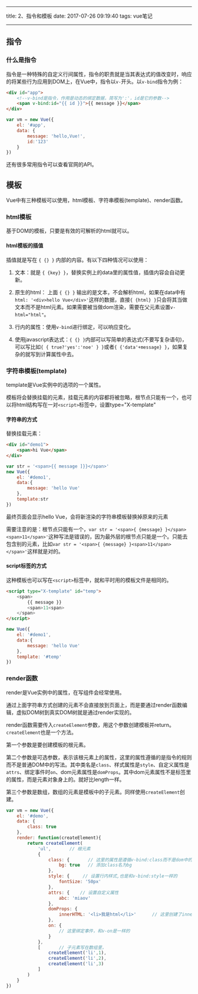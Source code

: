 
---

title: 2、指令和模板
date: 2017-07-26 09:19:40
tags: vue笔记

---

## 指令

### 什么是指令

指令是一种特殊的自定义行间属性，指令的职责就是当其表达式的值改变时，响应的将某些行为应用到DOM上，在Vue中，指令以`v-`开头。以`v-bind`指令为例：

```html
<div id="app">
    <!--v-bind是指令，作用是动态的绑定数据，简写为':'，id是它的参数-->
    <span v-bind:id="{{ id }}">{{ message }}</span>
</div>
```

```js
var vm = new Vue({
    el: '#app',
    data: {
        message: 'hello,Vue!',
        id:'123'
    }
})
```

还有很多常用指令可以查看官网的API。

## 模板

Vue中有三种模板可以使用，html模板、字符串模板(template)、render函数。

### html模板

基于DOM的模板，只要是有效的可解析的html就可以。

#### html模板的插值

插值就是写在 `{ {} }` 内部的内容。有以下四种情况可以使用：

1. 文本：就是 `{ {key} }`，替换实例上的data里的属性值，插值内容会自动更新。

2. 原生的html： 上面 `{ {} }` 输出的是文本，不会解析html，如果在data中有`html: '<div>hello Vue</div>'`这样的数据，直接`{ {html} }`只会将其当做文本而不是html元素。如果需要被当做dom渲染，需要在父元素设置`v-html="html"`。

3. 行内的属性：使用`v-bind`进行绑定，可以响应变化。

4. 使用javascript表达式：`{ {} }`内部可以写简单的表达式(不要写复杂语句)，可以写比如`{ { true?'yes':'noe' } }`或者`{ {'data'+message} }`，如果复杂的就写到计算属性中去。

### 字符串模板(template)

template是Vue实例中的选项的一个属性。

模板将会替换挂载的元素，挂载元素的内容都将被忽略，根节点只能有一个，也可以将html结构写在一对`<script>`标签中，设置type="X-template"

#### 字符串的方式

替换挂载元素：
```html
<div id="demo1">
    <span>hi Vue</span>
</div>
```

```js
var str = '<span>{{ message ]}}</span>'
new Vue({
    el: '#demo1',
    data:{
        message: 'hello Vue'
    },
    template:str
})
```

最终页面会显示hello Vue，会将新渲染的字符串模板替换掉原来的元素

需要注意的是：根节点只能有一个，`var str = '<span>{ {message} }</span><span>11</span>'`这种写法是错误的，因为最外层的根节点只能是一个。只能去包含别的元素，比如`var str = '<span>{ {message} }<span>11</span></span>'`这样就是对的。

#### script标签的方式

这种模板也可以写在`<script>`标签中，就和平时用的模板文件是相同的。

```html
<script type="X-template" id="temp">
    <span>
        {{ message }}
        <span>11<span>
    </span>
</script>
```

```js
new Vue({
    el: '#demo1',
    data:{
        message: 'hello Vue'
    },
    template: '#temp'
})
```

### render函数

render是Vue实例中的属性，在写组件会经常使用。

通过上面字符串方式创建的元素不会直接放到页面上，而是要通过render函数编辑，虚拟DOM树到真实DOM树就是通过render实现的。

render函数需要传入`createElement`参数，用这个参数创建模板并return。`createElement`也是一个方法。

第一个参数是要创建模板的根元素。

第二个参数是可选参数，表示该根元素上的属性，这里的属性遵循的是指令的规则而不是普通DOM中的写法。其中类名是`class`、样式属性是`style`、自定义属性是`attrs`、绑定事件时`on`、dom元素属性是`domProps`。其中dom元素属性不是标签里的属性，而是元素对象身上的。就好比length一样。

第三个参数是数组，数组的元素是模板中的子元素。同样使用`createElement`创建。

```js
var vm = new Vue({
    el: '#demo',
    data: {
        class: true
    },
    render: function(createElement){
        return createElement(
            'ul',       // 根元素
            {       
                class: {       // 这里的属性是遵循v-bind:class而不是dom中的那种class。
                    bg: true   // 添加class名为bg
                },
                style: {     // 设置行内样式,也是和v-bind:style一样的
                    fontSize: '50px'
                },
                attrs: {    // 设置自定义属性
                    abc: 'miaov'
                },
                domProps: {   
                    innerHTML: '<li>我是html</li>'      // 这里创建了innerHTML相当于是ul.innerHTML='<li>我是html</li>'，下面数组里的那些就会被覆盖了
                },
                on: {
                    // 这里绑定事件，和v-on是一样的
                }
            },
            [       // 子元素写在数组里，
                createElement('li',1),
                createElement('li',2),
                createElement('li',3)
            ]
        )
    }
})
```